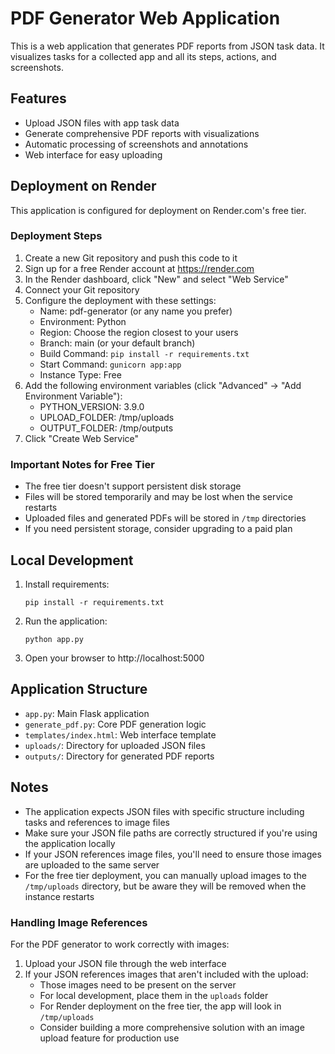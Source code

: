 # PDF Generator Web Application

This is a web application that generates PDF reports from JSON task data. It visualizes tasks for a collected app and all its steps, actions, and screenshots.

## Features

- Upload JSON files with app task data
- Generate comprehensive PDF reports with visualizations
- Automatic processing of screenshots and annotations
- Web interface for easy uploading

## Deployment on Render

This application is configured for deployment on Render.com's free tier.

### Deployment Steps

1. Create a new Git repository and push this code to it
2. Sign up for a free Render account at https://render.com
3. In the Render dashboard, click "New" and select "Web Service"
4. Connect your Git repository
5. Configure the deployment with these settings:
   - Name: pdf-generator (or any name you prefer)
   - Environment: Python
   - Region: Choose the region closest to your users
   - Branch: main (or your default branch)
   - Build Command: `pip install -r requirements.txt`
   - Start Command: `gunicorn app:app`
   - Instance Type: Free
6. Add the following environment variables (click "Advanced" → "Add Environment Variable"):
   - PYTHON_VERSION: 3.9.0
   - UPLOAD_FOLDER: /tmp/uploads
   - OUTPUT_FOLDER: /tmp/outputs
7. Click "Create Web Service"

### Important Notes for Free Tier

- The free tier doesn't support persistent disk storage
- Files will be stored temporarily and may be lost when the service restarts
- Uploaded files and generated PDFs will be stored in `/tmp` directories
- If you need persistent storage, consider upgrading to a paid plan

## Local Development

1. Install requirements:
   ```
   pip install -r requirements.txt
   ```

2. Run the application:
   ```
   python app.py
   ```

3. Open your browser to http://localhost:5000

## Application Structure

- `app.py`: Main Flask application
- `generate_pdf.py`: Core PDF generation logic
- `templates/index.html`: Web interface template
- `uploads/`: Directory for uploaded JSON files
- `outputs/`: Directory for generated PDF reports

## Notes

- The application expects JSON files with specific structure including tasks and references to image files
- Make sure your JSON file paths are correctly structured if you're using the application locally
- If your JSON references image files, you'll need to ensure those images are uploaded to the same server
- For the free tier deployment, you can manually upload images to the `/tmp/uploads` directory, but be aware they will be removed when the instance restarts

### Handling Image References

For the PDF generator to work correctly with images:

1. Upload your JSON file through the web interface
2. If your JSON references images that aren't included with the upload:
   - Those images need to be present on the server
   - For local development, place them in the `uploads` folder
   - For Render deployment on the free tier, the app will look in `/tmp/uploads`
   - Consider building a more comprehensive solution with an image upload feature for production use
